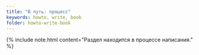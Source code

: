 ```yaml
---
title: "В путь: процесс"
keywords: howto, write, book
folder: howto-write-book
---
```


{% include note.html content="Раздел находится в процессе написания." %}
